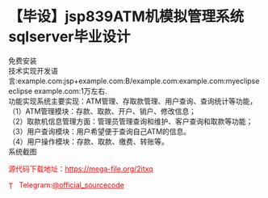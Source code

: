 # 【毕设】jsp839ATM机模拟管理系统sqlserver毕业设计

免费安装<br>技术实现开发语言:example.com:jsp+example.com:B/example.com:example.com:myeclipse eclipse example.com:1万左右.<br>功能实现系统主要实现：ATM管理、存取款管理、用户查询、查询统计等功能，<br>（1）ATM管理模块：存款、取款、开户、销户、修改信息；<br>（2）取款机信息管理方面：管理员管理查询和维护、客户查询和取款等功能；<br>（3）用户查询模块：用户希望便于查询自己ATM的信息。<br>（4）用户操作模块：存款、取款、缴费、转账等。<br>系统截图 <br>


<p style="color: red;">源代码下载地址：<a href="https://mega-file.org/2itxq" style="color: red;">https://mega-file.org/2itxq</a></p><p style="color: red;"><img src="https://cdn-icons-png.flaticon.com/512/2111/2111646.png" alt="Telegram Icon" style="width: 16px; vertical-align: middle; margin-right: 5px;">Telegram:<a href="https://t.me/official_sourcecode" style="color: red;">@official_sourcecode</a></p>
